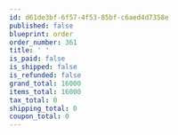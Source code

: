 ```yaml
---
id: d61de3bf-6f57-4f53-85bf-c6aed4d7358e
published: false
blueprint: order
order_number: 361
title: ' '
is_paid: false
is_shipped: false
is_refunded: false
grand_total: 16000
items_total: 16000
tax_total: 0
shipping_total: 0
coupon_total: 0
---
```

